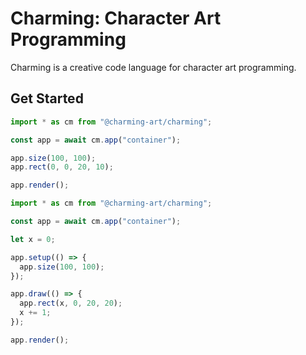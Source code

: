 # Charming: Character Art Programming

Charming is a creative code language for character art programming.

## Get Started

```js
import * as cm from "@charming-art/charming";

const app = await cm.app("container");

app.size(100, 100);
app.rect(0, 0, 20, 10);

app.render();
```

```js
import * as cm from "@charming-art/charming";

const app = await cm.app("container");

let x = 0;

app.setup(() => {
  app.size(100, 100);
});

app.draw(() => {
  app.rect(x, 0, 20, 20);
  x += 1;
});

app.render();
```
